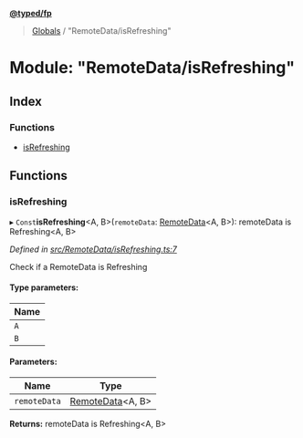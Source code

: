 **[@typed/fp](../README.md)**

> [Globals](../globals.md) / "RemoteData/isRefreshing"

# Module: "RemoteData/isRefreshing"

## Index

### Functions

* [isRefreshing](_remotedata_isrefreshing_.md#isrefreshing)

## Functions

### isRefreshing

▸ `Const`**isRefreshing**\<A, B>(`remoteData`: [RemoteData](_remotedata_remotedata_.md#remotedata)\<A, B>): remoteData is Refreshing\<A, B>

*Defined in [src/RemoteData/isRefreshing.ts:7](https://github.com/TylorS/typed-fp/blob/f129829/src/RemoteData/isRefreshing.ts#L7)*

Check if a RemoteData is Refreshing

#### Type parameters:

Name |
------ |
`A` |
`B` |

#### Parameters:

Name | Type |
------ | ------ |
`remoteData` | [RemoteData](_remotedata_remotedata_.md#remotedata)\<A, B> |

**Returns:** remoteData is Refreshing\<A, B>
